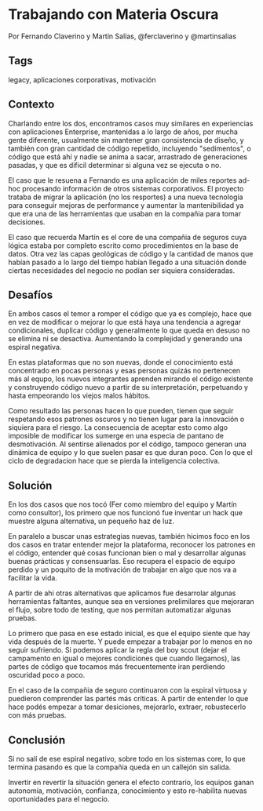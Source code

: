 Trabajando con Materia Oscura
===

Por Fernando Claverino y Martín Salías, @ferclaverino y @martinsalias

Tags
---
legacy, aplicaciones corporativas, motivación


Contexto
---

Charlando entre los dos, encontramos casos muy similares en experiencias con aplicaciones Enterprise, mantenidas a lo largo de años, por mucha gente diferente, usualmente sin mantener gran consistencia de diseño, y también con gran cantidad de código repetido, incluyendo "sedimentos", o código que está ahí y nadie se anima a sacar, arrastrado de generaciones pasadas, y que es dificil determinar si alguna vez se ejecuta o no.

El caso que le resuena a Fernando es una aplicación de miles reportes ad-hoc procesando información de otros sistemas corporativos. El proyecto trataba de migrar la aplicación (no los resportes) a una nueva tecnología para conseguir mejoras de performance y aumentar la mantenibilidad ya que era una de las herramientas que usaban en la compañia para tomar decisiones.

El caso que recuerda Martín es el core de una compañia de seguros cuya lógica estaba por completo escrito como procedimientos en la base de datos. Otra vez las capas geológicas de código y la cantidad de manos que habían pasado a lo largo del tiempo habían llegado a una situación donde ciertas necesidades del negocio no podían ser siquiera consideradas.

Desafíos
---

En ambos casos el temor a romper el código que ya es complejo, hace que en vez de modificar o mejorar lo que está haya una tendencia a agregar condicionales, duplicar código y generalmente lo que queda en desuso no se elimina ni se desactiva. Aumentando la complejidad y generando una espiral negativa.

En estas plataformas que no son nuevas, donde el conocimiento está concentrado en pocas personas y esas personas quizás no pertenecen más al equpo, los nuevos integrantes aprenden mirando el código existente y construyendo código nuevo a partir de su interpretación, perpetuando y hasta empeorando los viejos malos hábitos.

Como resultado las personas hacen lo que pueden, tienen que seguir respetando esos patrones oscuros y no tienen lugar para la innovación o siquiera para el riesgo. La consecuencia de aceptar esto como algo imposible de modificar los sumerge en una especia de pantano de desmotivación. Al sentirse alienados por el código, tampoco generan una dinámica de equipo y lo que suelen pasar es que duran poco. Con lo que el ciclo de degradacion hace que se pierda la inteligencia colectiva.


Solución
---

En los dos casos que nos tocó (Fer como miembro del equipo y Martín como consultor), los primero que nos funcionó fue inventar un hack que muestre alguna alternativa, un pequeño haz de luz.

En paralelo a buscar unas estrategias nuevas, también hicimos foco en los dos casos en tratar entender mejor la plataforma, reconocer los patrones en el código, entender qué cosas funcionan bien o mal y desarrollar algunas buenas prácticas y consensuarlas. Eso recupera el espacio de equipo perdido y un poquito de la motivación de trabajar en algo que nos va a facilitar la vida.

A partir de ahi otras alternativas que aplicamos fue desarrolar algunas herramientas faltantes, aunque sea en versiones prelimilares que mejoraran el flujo, sobre todo de testing, que nos permitan automatizar algunas pruebas.

Lo primero que pasa en ese estado inicial, es que el equipo siente que hay vida después de la muerte. Y puede empezar a trabajar por lo menos en no seguir sufriendo. Si podemos aplicar la regla del boy scout (dejar el campamento en igual o mejores condiciones que cuando llegamos), las partes de código que tocamos más frecuentemente iran perdiendo oscuridad poco a poco.

En el caso de la compañia de seguro continuaron con la espiral virtuosa y puedieron comprender las partés más críticas. A partir de entender lo que hace podés empezar a tomar desiciones, mejorarlo, extraer, robustecerlo con más pruebas.



Conclusión
---

Si no salí de ese espiral negativo, sobre todo en los sistemas core, lo que termina pasando es que la compañia queda en un callejón sin salida.

Invertir en revertir la situación genera el efecto contrario, los equipos ganan autonomía, motivación, confianza, conocimiento y esto re-habilita nuevas oportunidades para el negocio.
